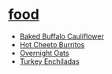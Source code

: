 <!-- _navbar.md -->
# [food](/)

* [Baked Buffalo Cauliflower](baked_buffalo_cauliflower.md)    
* [Hot Cheeto Burritos](hot_cheeto_burritos.md)
* [Overnight Oats](overnight_oats.md)
* [Turkey Enchiladas](turkey_enchiladas.md)

